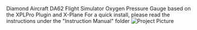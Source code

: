 Diamond Aircraft DA62 Flight Simulator Oxygen Pressure Gauge based on the XPLPro Plugin and X-Plane
For a quick install, please read the instructions under the "Instruction Manual" folder
![Project Picture](https://github.com/savesabanal01/DA62-Oxygen-Pressure-Gauge/assets/13470536/2f1c8183-c6fe-4948-83d1-4e742a65b14d)
